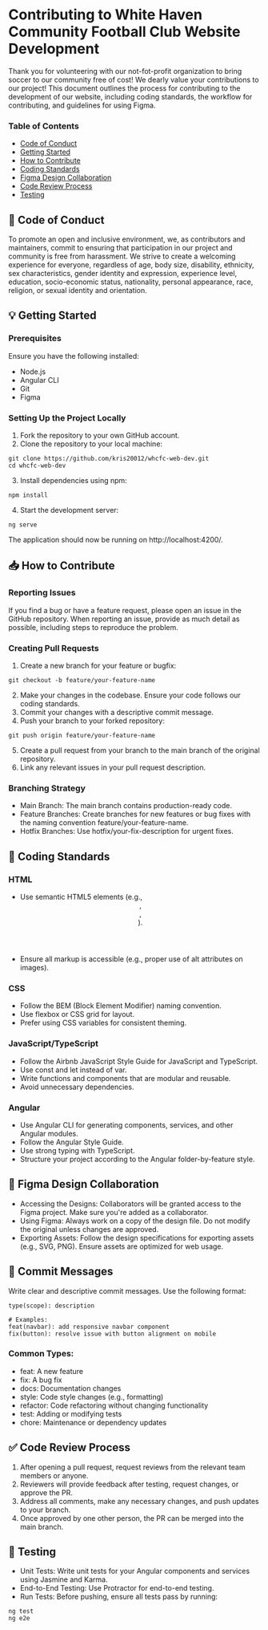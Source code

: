 # Contributing to White Haven Community Football Club Website Development
Thank you for volunteering with our not-fot-profit organization to bring soccer to our community free of cost! We dearly value your contributions to our project! This document outlines the process for contributing to the development of our website, including coding standards, the workflow for contributing, and guidelines for using Figma.

### Table of Contents

- [Code of Conduct](#book-code-of-conduct)
- [Getting Started](#bulb-getting-started)
- [How to Contribute](#inbox_tray-how-to-contribute)
- [Coding Standards](#memo-writing-coding-standards)
- [Figma Design Collaboration](#pray-figma-design-collaboration)
- [Code Review Process](#white_check_mark-code-review-process)
- [Testing](#nail_care-testing)

## :book: Code of Conduct
To promote an open and inclusive environment, we, as contributors and maintainers, commit to ensuring that participation in our project and community is free from harassment. We strive to create a welcoming experience for everyone, regardless of age, body size, disability, ethnicity, sex characteristics, gender identity and expression, experience level, education, socio-economic status, nationality, personal appearance, race, religion, or sexual identity and orientation.

## :bulb: Getting Started
### Prerequisites
Ensure you have the following installed:

- Node.js
- Angular CLI
- Git
- Figma
 
### Setting Up the Project Locally
  1. Fork the repository to your own GitHub account.
  2. Clone the repository to your local machine:
```
git clone https://github.com/kris20012/whcfc-web-dev.git
cd whcfc-web-dev
```

  3. Install dependencies using npm:
```
npm install
```
  4. Start the development server:
```
ng serve
```
The application should now be running on http://localhost:4200/.

## :inbox_tray: How to Contribute
### Reporting Issues
If you find a bug or have a feature request, please open an issue in the GitHub repository. When reporting an issue, provide as much detail as possible, including steps to reproduce the problem.

### Creating Pull Requests
1. Create a new branch for your feature or bugfix:
```
git checkout -b feature/your-feature-name
```
2. Make your changes in the codebase. Ensure your code follows our coding standards.
3. Commit your changes with a descriptive commit message.
4. Push your branch to your forked repository:
```
git push origin feature/your-feature-name
```
5. Create a pull request from your branch to the main branch of the original repository.
6. Link any relevant issues in your pull request description.

### Branching Strategy
- Main Branch: The main branch contains production-ready code.
- Feature Branches: Create branches for new features or bug fixes with the naming convention feature/your-feature-name.
- Hotfix Branches: Use hotfix/your-fix-description for urgent fixes.

## :memo: Coding Standards
### HTML
- Use semantic HTML5 elements (e.g., <header>, <article>, <footer>).
- Ensure all markup is accessible (e.g., proper use of alt attributes on images).

### CSS
- Follow the BEM (Block Element Modifier) naming convention.
- Use flexbox or CSS grid for layout.
- Prefer using CSS variables for consistent theming.

### JavaScript/TypeScript
- Follow the Airbnb JavaScript Style Guide for JavaScript and TypeScript.
- Use const and let instead of var.
- Write functions and components that are modular and reusable.
- Avoid unnecessary dependencies.

### Angular
- Use Angular CLI for generating components, services, and other Angular modules.
- Follow the Angular Style Guide.
- Use strong typing with TypeScript.
- Structure your project according to the Angular folder-by-feature style.

## :pray: Figma Design Collaboration
- Accessing the Designs: Collaborators will be granted access to the Figma project. Make sure you're added as a collaborator.
- Using Figma: Always work on a copy of the design file. Do not modify the original unless changes are approved.
- Exporting Assets: Follow the design specifications for exporting assets (e.g., SVG, PNG). Ensure assets are optimized for web usage.

## :love_letter: Commit Messages
Write clear and descriptive commit messages. Use the following format:

```
type(scope): description

# Examples:
feat(navbar): add responsive navbar component
fix(button): resolve issue with button alignment on mobile
```

### Common Types:
- feat: A new feature
- fix: A bug fix
- docs: Documentation changes
- style: Code style changes (e.g., formatting)
- refactor: Code refactoring without changing functionality
- test: Adding or modifying tests
- chore: Maintenance or dependency updates

## :white_check_mark: Code Review Process
1. After opening a pull request, request reviews from the relevant team members or anyone.
2. Reviewers will provide feedback after testing, request changes, or approve the PR.
3. Address all comments, make any necessary changes, and push updates to your branch.
4. Once approved by one other person, the PR can be merged into the main branch.

## :nail_care: Testing
- Unit Tests: Write unit tests for your Angular components and services using Jasmine and Karma.
- End-to-End Testing: Use Protractor for end-to-end testing.
- Run Tests: Before pushing, ensure all tests pass by running:
```
ng test
ng e2e
```
